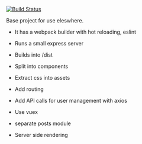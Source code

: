 [![Build Status](https://travis-ci.org/happyt/vueBase.svg?branch=master)](https://travis-ci.org/happyt/vueBase)

Base project for use eleswhere.

- It has a webpack builder with hot reloading, eslint
- Runs a small express server
- Builds into /dist

- Split into components
- Extract css into assets

- Add routing

- Add API calls for user management with axios

- Use vuex
- separate posts module

- Server side rendering


